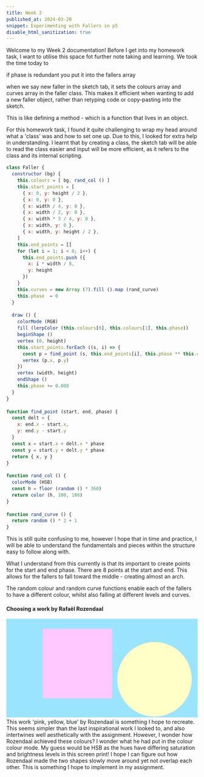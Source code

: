 ```yaml
---
title: Week 2 
published_at: 2024-03-20
snippet: Experimenting with Fallers in p5
disable_html_sanitization: true
---
```


Welcome to my Week 2 documentation! Before I get into my homework task, I want to utilise this space fot further note taking and learning. We took the time today to 

if phase is redundant you put it into the fallers array

when we say new faller in the sketch tab, it sets the colours array and curves array in the faller class. This makes it efficient when wanting to add a new faller object, rather than retyping code or copy-pasting into the sketch. 

This is like defining a method - which is a function that lives in an object.

For this homework task, I found it quite challenging to wrap my head around what a 'class' was and how to set one up. Due to this, I looked for extra help in understanding. I learnt that by creating a class, the sketch tab will be able to read the class easier and input will be more efficient, as it refers to the class and its internal scripting.

```js
class Faller {
  constructor (bg) {
    this.colours = [ bg, rand_col () ]
    this.start_points = [
      { x: 0, y: height / 2 },
      { x: 0, y: 0 },
      { x: width / 4, y: 0 },
      { x: width / 2, y: 0 },
      { x: width * 3 / 4, y: 0 },
      { x: width, y: 0 },
      { x: width, y: height / 2 },
    ]
    this.end_points = []
    for (let i = 1; i < 8; i++) {
      this.end_points.push ({
        x: i * width / 8,
        y: height
      })
    }
    this.curves = new Array (7).fill ().map (rand_curve)
    this.phase  = 0
  }
  
  draw () {
    colorMode (RGB)
    fill (lerpColor (this.colours[0], this.colours[1], this.phase))
    beginShape ()
    vertex (0, height)
    this.start_points.forEach ((s, i) => {
      const p = find_point (s, this.end_points[i], this.phase ** this.curves[i])
      vertex (p.x, p.y)
    })
    vertex (width, height)
    endShape ()
    this.phase += 0.008
  }
}

function find_point (start, end, phase) {
  const delt = {
    x: end.x - start.x,
    y: end.y - start.y
  }
  const x = start.x + delt.x * phase
  const y = start.y + delt.y * phase
  return { x, y }
}

function rand_col () {
  colorMode (HSB)
  const h = floor (random () * 360)
  return color (h, 100, 100)
}

function rand_curve () {
  return random () * 2 + 1
}
```
This is still quite confusing to me, however I hope that in time and practice, I will be able to understand the fundamentals and pieces within the structure easy to follow along with.

What I understand from this currently is that its important to create points for the start and end phase. There are 8 points at the start and end. This allows for the fallers to fall toward the middle - creating almost an arch.

The random colour and random curve functions enable each of the fallers to have a different colour, whilst also falling at different levels and curves.

#### Choosing a work by Rafaël Rozendaal

![Alt text](<../static/HW1/rafweek2.png>)
This work 'pink, yellow, blue' by Rozendaal is something I hope to recreate. This seems simpler than the last inspirational work I looked to, and also intertwines well aesthetically with the assignment. However, I wonder how Rozendaal achieved these colours? I wonder what he had put in the colour colour mode. My guess would be HSB as the hues have differing saturation and brightness levels in this screen print! I hope I can figure out how Rozendaal made the two shapes slowly move around yet not overlap each other. This is something I hope to implement in my assignment.